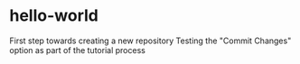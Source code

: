 # hello-world
First step towards creating a new repository
Testing the "Commit Changes" option as part of the tutorial process
